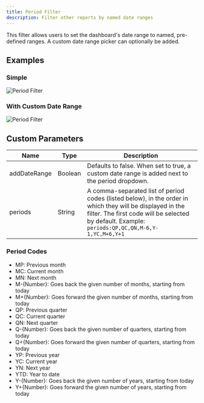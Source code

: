 ```yaml
---
title: Period Filter
description: Filter other reports by named date ranges
---
```


This filter allows users to set the dashboard's date range to named, pre-defined ranges. A custom date range picker can optionally be added.

## Examples

### Simple

![Period Filter](/static/img/report-period-filter-simple.png "Period Filter")

### With Custom Date Range

![Period Filter](/static/img/report-period-filter-date-range.png "Period Filter")

## Custom Parameters

| Name | Type | Description |
|------|------|-------------|
| addDateRange | Boolean | Defaults to false. When set to true, a custom date range is added next to the period dropdown. |
| periods | String | A comma-separated list of period codes (listed below), in the order in which they will be displayed in the filter. The first code will be selected by default. Example: `periods:QP,QC,QN,M-6,Y-1,YC,M+6,Y+1` |

### Period Codes

- MP: Previous month
- MC: Current month
- MN: Next month
- M-{Number}: Goes back the given number of months, starting from today
- M+{Number}: Goes forward the given number of months, starting from today
- QP: Previous quarter
- QC: Current quarter
- QN: Next quarter
- Q-{Number}: Goes back the given number of quarters, starting from today
- Q+{Number}: Goes forward the given number of quarters, starting from today
- YP: Previous year
- YC: Current year
- YN: Next year
- YTD: Year to date
- Y-{Number}: Goes back the given number of years, starting from today
- Y+{Number}: Goes forward the given number of years, starting from today
